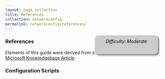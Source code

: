 ```yaml
---
layout: page_collection
title: References
collection: networkconfig
permalink: networkconfig/references/
---
```

<div style="float:right; padding:10px; margin-right:20px; border-radius:10px; width:180px; height:40px; box-shadow:3px 3px 5px 0px; text-align:center; background-color:#CCC; color:#666666">
<div style="color:#000000">
<em>Difficulty: Moderate</em>
</div>
</div>


### References

Elements of this guide were derived from a [Microsoft Knowledgebase Article](https://support.microsoft.com/en-us/kb/281245)

### Configuration Scripts